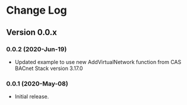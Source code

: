 # Change Log

## Version 0.0.x

### 0.0.2 (2020-Jun-19)

- Updated example to use new AddVirtualNetwork function from CAS BACnet Stack version 3.17.0

### 0.0.1 (2020-May-08)

- Initial release.